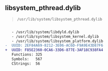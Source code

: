 ## libsystem_pthread.dylib

> `/usr/lib/system/libsystem_pthread.dylib`

```diff

   - /usr/lib/system/libdyld.dylib
   - /usr/lib/system/libsystem_kernel.dylib
   - /usr/lib/system/libsystem_platform.dylib
-  UUID: 2EF84A69-8212-3E06-AC6D-F9A9E43D87F6
+  UUID: F85E2360-0CA6-33D6-877E-3AF18C938FA4
   Functions: 325
   Symbols:   567
   CStrings:  56

```

